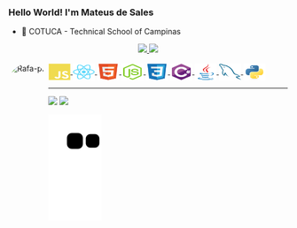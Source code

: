 ### Hello World! I'm Mateus de Sales

- 📍 COTUCA - Technical School of Campinas

<div align="center">
  <a href="https://github.com/mts03">
  <img height="180em" src="https://github-readme-stats.vercel.app/api?username=mts03&show_icons=true&theme=dark&include_all_commits=true&count_private=true"/>
  <img height="180em" src="https://github-readme-stats.vercel.app/api/top-langs/?username=mts03&layout=compact&langs_count=7&theme=dark"/>
</div>

<div style="display: inline_block"><br>
  <img align="center" alt="sales-JS" height="30" width="40" src="https://raw.githubusercontent.com/devicons/devicon/master/icons/javascript/javascript-plain.svg">
  <img align="center" alt="sales-React" height="30" width="40" src="https://raw.githubusercontent.com/devicons/devicon/master/icons/react/react-original.svg">
  <img align="center" alt="sales-HTML" height="30" width="40" src="https://raw.githubusercontent.com/devicons/devicon/master/icons/html5/html5-original.svg">
  <img align="center" alt="sales-Node" height="30" width="40" src="https://raw.githubusercontent.com/devicons/devicon/master/icons/nodejs/nodejs-original.svg">
  <img align="center" alt="sales-CSS" height="30" width="40" src="https://raw.githubusercontent.com/devicons/devicon/master/icons/css3/css3-original.svg">
  <img align="center" alt="sales-Csharp" height="30" width="40" src="https://raw.githubusercontent.com/devicons/devicon/master/icons/csharp/csharp-original.svg">
  <img align="center" alt="sales-Csharp" height="30" width="40" src="https://raw.githubusercontent.com/devicons/devicon/master/icons/java/java-original.svg">
  <img align="center" alt="sales-Mysql" height="30" width="40" src="https://raw.githubusercontent.com/devicons/devicon/master/icons/mysql/mysql-original.svg">
  <img align="center" alt="sales-Python" height="30" width="40" src="https://raw.githubusercontent.com/devicons/devicon/master/icons/python/python-original.svg">  
  <img align="left" alt="Rafa-pic" height="150" style="border-radius:50px;" src="https://a.espncdn.com/combiner/i?img=/i/teamlogos/soccer/500/874.png">
</div>

<div> 
  <hr>
  <a href = "mailto:mateussfrancisco@gmail.com"><img src="https://img.shields.io/badge/-Gmail-%23333?style=for-the-badge&logo=gmail&logoColor=white" target="_blank"></a>
  <a href="https://www.linkedin.com/in/mateus-de-sales-francisco-887926232/" target="_blank"><img src="https://img.shields.io/badge/-LinkedIn-%230077B5?style=for-the-badge&logo=linkedin&logoColor=white" target="_blank"></a> 
 
  ![Snake animation](https://github.com/mts03/mts03/blob/output/github-contribution-grid-snake.svg)
 
</div>

